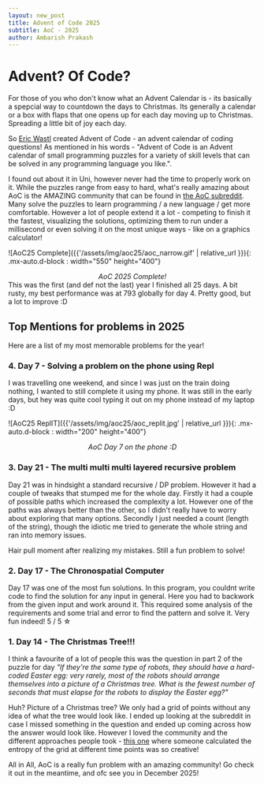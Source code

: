 ```yaml
---
layout: new_post
title: Advent of Code 2025
subtitle: AoC - 2025
author: Ambarish Prakash
---
```


# Advent? Of Code?
For those of you who don't know what an Advent Calendar is - its basically a spepcial way to countdown the days to Christmas. Its generally a calendar or a box with flaps that one opens up for each day moving up to Christmas. Spreading a little bit of joy each day.

So [Eric Wastl](https://was.tl/) created Advent of Code - an advent calendar of coding questions! As mentioned in his words - "Advent of Code is an Advent calendar of small programming puzzles for a variety of skill levels that can be solved in any programming language you like.". 

I found out about it in Uni, however never had the time to properly work on it. While the puzzles range from easy to hard, what's really amazing about AoC is the AMAZING community that can be found in [the AoC subreddit](https://www.reddit.com/r/adventofcode/). Many solve the puzzles to learn programming / a new language / get more comfortable. However a lot of people extend it a lot - competing to finish it the fastest, visualizing the solutions, optimizing them to run under a millisecond or even solving it on the most unique ways - like on a graphics calculator!


![AoC25 Complete]({{'/assets/img/aoc25/aoc_narrow.gif' | relative_url }}){: .mx-auto.d-block : width="550" height="400"}
<div style="text-align: center;">
    <em>AoC 2025 Complete!</em>
</div>
This was the first (and def not the last) year I finished all 25 days. A bit rusty, my best performance was at 793 globally for day 4. Pretty good, but a lot to improve :D



## Top Mentions for problems in 2025
Here are a list of my most memorable problems for the year!

### 4. Day 7 - Solving a problem on the phone using Repl
I was travelling one weekend, and since I was just on the train doing nothing, I wanted to still complete it using my phone. It was still in the early days, but hey was quite cool typing it out on my phone instead of my laptop :D

![AoC25 ReplIT]({{'/assets/img/aoc25/aoc_replit.jpg' | relative_url }}){: .mx-auto.d-block : width="200" height="400"}
<div style="text-align: center;">
    <em>AoC Day 7 on the phone :D</em>
</div>

### 3. Day 21 - The multi multi multi layered recursive problem
Day 21 was in hindsight a standard recursive / DP problem. However it had a couple of tweaks that stumped me for the whole day. Firstly it had a couple of possible paths which increased the complexity a lot. However one of the paths was always better than the other, so I didn't really have to worry about exploring that many options. Secondly I just needed a count (length of the string), though the idiotic me tried to generate the whole string and ran into memory issues.

Hair pull moment after realizing my mistakes. Still a fun problem to solve!


### 2. Day 17 - The Chronospatial Computer
Day 17 was one of the most fun solutions. In this program, you couldnt write code to find the solution for any input in general. Here you had to backwork from the given input and work around it. This required some analysis of the requirements and some trial and error to find the pattern and solve it. Very fun indeed! 5 / 5 ☆


### 1. Day 14 - The Christmas Tree!!!
I think a favourite of a lot of people this was the question in part 2 of the puzzle for day _"If they're the same type of robots, they should have a hard-coded Easter egg: very rarely, most of the robots should arrange themselves into a picture of a Christmas tree. What is the fewest number of seconds that must elapse for the robots to display the Easter egg?"_

Huh? Picture of a Christmas tree? We only had a grid of points without any idea of what the tree would look like. I ended up looking at the subreddit in case I missed something in the question and ended up coming across how the answer would look like. However I loved the community and the different approaches people took - [this one](https://www.reddit.com/r/adventofcode/comments/1he0asr/2024_day_14_part_2_why_have_fun_with_image/) where someone calculated the entropy of the grid at different time points was so creative!


All in All, AoC is a really fun problem with an amazing community! Go check it out in the meantime, and ofc see you in December 2025!

